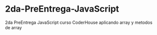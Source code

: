 # 2da-PreEntrega-JavaScript
2da PreEntrega JavaScript curso CoderHouse aplicando array y metodos de array
